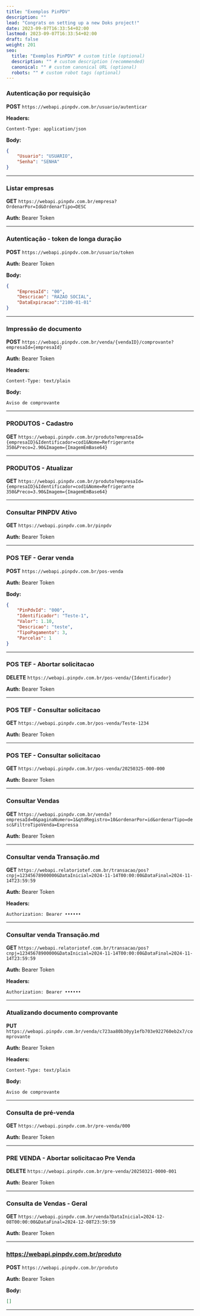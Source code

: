 ```yaml
---
title: "Exemplos PinPDV"
description: ""
lead: "Congrats on setting up a new Doks project!"
date: 2023-09-07T16:33:54+02:00
lastmod: 2023-09-07T16:33:54+02:00
draft: false
weight: 201
seo:
  title: "Exemplos PinPDV" # custom title (optional)
  description: "" # custom description (recommended)
  canonical: "" # custom canonical URL (optional)
  robots: "" # custom robot tags (optional)
---
```


### Autenticação por requisição

**POST** `https://webapi.pinpdv.com.br/usuario/autenticar`

**Headers:**
```http
Content-Type: application/json
```

**Body:**
```json
{
    "Usuario": "USUARIO",
    "Senha": "SENHA"
}
```

---

### Listar empresas

**GET** `https://webapi.pinpdv.com.br/empresa?OrdenarPor=Id&OrdenarTipo=DESC`

**Auth:** Bearer Token

---

### Autenticação - token de longa duração

**POST** `https://webapi.pinpdv.com.br/usuario/token`

**Auth:** Bearer Token

**Body:**
```json
{
    "EmpresaId": "00",
    "Descricao": "RAZAO SOCIAL",
    "DataExpiracao":"2100-01-01"
}
```

---

### Impressão de documento

**POST** `https://webapi.pinpdv.com.br/venda/{vendaID}/comprovante?empresaId={empresaId}`

**Auth:** Bearer Token

**Headers:**
```http
Content-Type: text/plain
```

**Body:**
```text
Aviso de comprovante
```

---

### PRODUTOS - Cadastro

**GET** `https://webapi.pinpdv.com.br/produto?empresaId={empresaID}&Identificador=cod1&Nome=Refrigerante 350&Preco=2.90&Imagem={ImagemEmBase64}`

---

### PRODUTOS - Atualizar

**GET** `https://webapi.pinpdv.com.br/produto?empresaId={empresaID}&Identificador=cod1&Nome=Refrigerante 350&Preco=3.90&Imagem={ImagemEmBase64}`

---

### Consultar PINPDV Ativo

**GET** `https://webapi.pinpdv.com.br/pinpdv`

**Auth:** Bearer Token

---

### POS TEF - Gerar venda

**POST** `https://webapi.pinpdv.com.br/pos-venda`

**Auth:** Bearer Token

**Body:**
```json
{
    "PinPdvId": "000",
    "Identificador": "Teste-1",
    "Valor": 1.10,
    "Descricao": "teste",
    "TipoPagamento": 3,
    "Parcelas": 1
}
```

---

### POS TEF - Abortar solicitacao

**DELETE** `https://webapi.pinpdv.com.br/pos-venda/{Identificador}`

**Auth:** Bearer Token

---

### POS TEF - Consultar solicitacao

**GET** `https://webapi.pinpdv.com.br/pos-venda/Teste-1234`

**Auth:** Bearer Token

---

### POS TEF - Consultar solicitacao

**GET** `https://webapi.pinpdv.com.br/pos-venda/20250325-000-000`

**Auth:** Bearer Token

---

### Consultar Vendas

**GET** `https://webapi.pinpdv.com.br/venda?empresaId=0&paginaNumero=1&qtdRegistro=10&ordenarPor=id&ordenarTipo=desc&FiltroTipoVenda=Expressa`

**Auth:** Bearer Token

---

### Consultar venda Transação.md

**GET** `https://webapi.relatoriotef.com.br/transacao/pos?cnpj=12345678900000&DataInicial=2024-11-14T00:00:00&DataFinal=2024-11-14T23:59:59`

**Auth:** Bearer Token

**Headers:**
```http
Authorization: Bearer ••••••
```

---

### Consultar venda Transação.md

**GET** `https://webapi.relatoriotef.com.br/transacao/pos?cnpj=12345678900000&DataInicial=2024-11-14T00:00:00&DataFinal=2024-11-14T23:59:59`

**Auth:** Bearer Token

**Headers:**
```http
Authorization: Bearer ••••••
```

---

### Atualizando documento comprovante

**PUT** `https://webapi.pinpdv.com.br/venda/c723aa80b30yy1efb703e922760eb2x7/comprovante`

**Auth:** Bearer Token

**Headers:**
```http
Content-Type: text/plain
```

**Body:**
```text
Aviso de comprovante
```

---

### Consulta de pré-venda

**GET** `https://webapi.pinpdv.com.br/pre-venda/000`

**Auth:** Bearer Token

---

### PRE VENDA - Abortar solicitacao Pre Venda

**DELETE** `https://webapi.pinpdv.com.br/pre-venda/20250321-0000-001`

**Auth:** Bearer Token

---

### Consulta de Vendas - Geral

**GET** `https://webapi.pinpdv.com.br/venda?DataInicial=2024-12-08T00:00:00&DataFinal=2024-12-08T23:59:59`

**Auth:** Bearer Token

---

### https://webapi.pinpdv.com.br/produto

**POST** `https://webapi.pinpdv.com.br/produto`

**Auth:** Bearer Token

**Body:**
```json
[]
```

---
